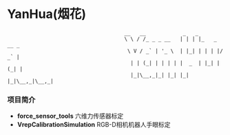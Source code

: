 # YanHua(烟花)
```
                                      __   __            _   _
                                      \ \ / /_ _ _ __   | | | |_   _  __ _
                                       \ V / _` | '_ \  | |_| | | | |/ _` |
                                        | | (_| | | | | |  _  | |_| | (_| |
                                        |_|\__,_|_| |_| |_| |_|\__,_|\__,_|

```
### 项目简介
* **force_sensor_tools** 六维力传感器标定
* **VrepCalibrationSimulation** RGB-D相机机器人手眼标定
